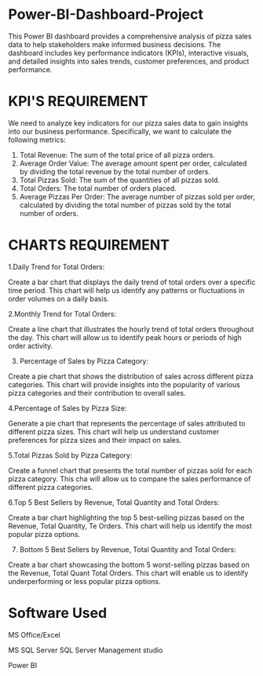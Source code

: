 # Power-BI-Dashboard-Project
This Power BI dashboard provides a comprehensive analysis of pizza sales data to help stakeholders make informed business decisions. The dashboard includes key performance indicators (KPIs), interactive visuals, and detailed insights into sales trends, customer preferences, and product performance.

# KPI'S REQUIREMENT 
We need to analyze key indicators for our pizza sales data to gain insights into our business performance. Specifically, we want to calculate the following metrics: 

1. Total Revenue: The sum of the total price of all pizza orders.
2. Average Order Value: The average amount spent per order, calculated by dividing the total revenue by the total number of orders. 
3. Total Pizzas Sold: The sum of the quantities of all pizzas sold. 
4. Total Orders: The total number of orders placed. 
5. Average Pizzas Per Order: The average number of pizzas sold per order, calculated by dividing the total number of pizzas sold by the total number of orders.


# CHARTS REQUIREMENT 

1.Daily Trend for Total Orders:

Create a bar chart that displays the daily trend of total orders over a specific time period. This chart will help us identify any patterns or fluctuations in order volumes on a daily basis.

2.Monthly Trend for Total Orders: 

Create a line chart that illustrates the hourly trend of total orders throughout the day. This chart will allow us to identify peak hours or periods of high order activity.

3. Percentage of Sales by Pizza Category:
   
Create a pie chart that shows the distribution of sales across different pizza categories. This chart will provide insights into the popularity of various pizza categories and their contribution to overall sales.

4.Percentage of Sales by Pizza Size:

Generate a pie chart that represents the percentage of sales attributed to different pizza sizes. This chart will help us understand customer preferences for pizza sizes and their impact on sales.

5.Total Pizzas Sold by Pizza Category: 

Create a funnel chart that presents the total number of pizzas sold for each pizza category. This cha will allow us to compare the sales performance of different pizza categories.

6.Top 5 Best Sellers by Revenue, Total Quantity and Total Orders:

Create a bar chart highlighting the top 5 best-selling pizzas based on the Revenue, Total Quantity, Te Orders. This chart will help us identify the most popular pizza options. 

7. Bottom 5 Best Sellers by Revenue, Total Quantity and Total Orders:
   
Create a bar chart showcasing the bottom 5 worst-selling pizzas based on the Revenue, Total Quant Total Orders. This chart will enable us to identify underperforming or less popular pizza options.

# Software Used
MS Office/Excel

MS SQL Server
SQL Server Management studio

Power BI

